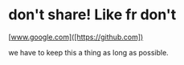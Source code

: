 # don't share! Like fr don't

[www.google.com]([https://github.com])

we have to keep this a thing as long as possible.



